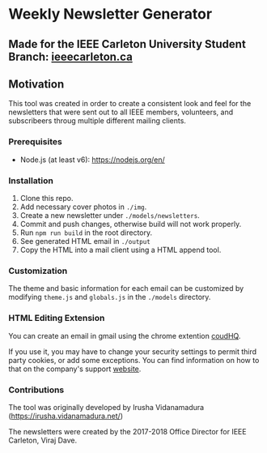 # Weekly Newsletter Generator

## Made for the IEEE Carleton University Student Branch: [ieeecarleton.ca](http://ieeecarleton.ca)


## Motivation

This tool was created in order to create a consistent look and feel for the newsletters that were sent out to all IEEE members, volunteers, and subscribeers throug multiple different mailing clients.

### Prerequisites

- Node.js (at least v6): https://nodejs.org/en/

### Installation

1. Clone this repo.
2. Add necessary cover photos in `./img`.
3. Create a new newsletter under `./models/newsletters`.
4. Commit and push changes, otherwise build will not work properly.
4. Run `npm run build` in the root directory.
5. See generated HTML email in `./output`
6. Copy the HTML into a mail client using a HTML append tool.

### Customization

The theme and basic information for each email can be customized by modifying `theme.js` and `globals.js` in the `./models` directory.

### HTML Editing Extension

You can create an email in gmail using the chrome extention [coudHQ](https://chrome.google.com/webstore/detail/free-html-editor-for-gmai/ioinaaeeacahcmbgfmeaaofhfkijpdeb/related).

If you use it, you may have to change your security settings to permit third party cookies, or add some exceptions. You can find information on how to that on the company's support [website](https://support.cloudhq.net/how-to-enable-3rd-party-cookies-in-google-chrome-browser/).

### Contributions

The tool was originally developed by Irusha Vidanamadura (https://irusha.vidanamadura.net/)

The newsletters were created by the 2017-2018 Office Director for IEEE Carleton, Viraj Dave.